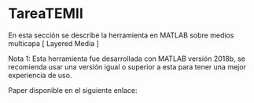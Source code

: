 # TareaTEMII
En esta sección se describe la herramienta en MATLAB sobre medios multicapa [ Layered Media ]

Nota 1: Esta herramienta fue desarrollada con MATLAB versión 2018b, se recomienda usar una versión igual o superior a esta para tener una mejor experiencia de uso.

Paper disponible en el siguiente enlace: 
